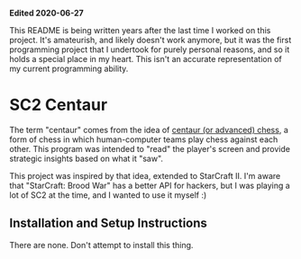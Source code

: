 **Edited 2020-06-27**

This README is being written years after the last time I worked on this project. It's amateurish, and likely doesn't work anymore, but it was the first programming project that I undertook for purely personal reasons, and so it holds a special place in my heart. This isn't an accurate representation of my current programming ability.


# SC2 Centaur

The term "centaur" comes from the idea of [centaur (or advanced) chess](https://en.m.wikipedia.org/wiki/Advanced_chess), a form of chess in which human-computer teams play chess against each other. This program was intended to "read" the player's screen and provide strategic insights based on what it "saw".

This project was inspired by that idea, extended to StarCraft II. I'm aware that "StarCraft: Brood War" has a better API for hackers, but I was playing a lot of SC2 at the time, and I wanted to use it myself :)

## Installation and Setup Instructions
There are none. Don't attempt to install this thing.
